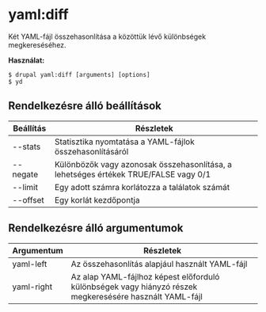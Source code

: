 # yaml:diff
Két YAML-fájl összehasonlítása a közöttük lévő különbségek megkereséséhez.

**Használat:**
```
$ drupal yaml:diff [arguments] [options]
$ yd  
```

## Rendelkezésre álló beállítások
Beállítás | Részletek
-------|-------------
--stats | Statisztika nyomtatása a YAML-fájlok összehasonlításáról
--negate | Különbözők vagy azonosak összehasonlítása, a lehetséges értékek TRUE/FALSE vagy 0/1
--limit | Egy adott számra korlátozza a találatok számát
--offset | Egy korlát kezdőpontja

## Rendelkezésre álló argumentumok
Argumentum | Részletek
---------|-------------
yaml-left | Az összehasonlítás alapjául használt YAML-fájl
yaml-right | Az alap YAML-fájlhoz képest előforduló különbségek vagy hiányzó részek megkeresésére használt YAML-fájl
